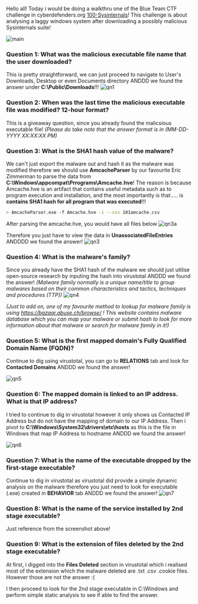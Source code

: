 Hello all! Today i would be doing a walkthru one of the Blue Team CTF challenge in cyberdefenders.org [100-Sysinternals](https://cyberdefenders.org/blueteam-ctf-challenges/sysinternals/)! This challenge is about analysing a laggy windows system after downloading a possibly malicious Sysinternals suite!

![main](https://github.com/user-attachments/assets/544da146-0ce2-42f7-9dbb-942c964993c1)

### Question 1: What was the malicious executable file name that the user downloaded?
This is pretty straightforward, we can just proceed to navigate to User's Downloads, Desktop or even Documents directory ANDDD we found the answer under **C:\Public\Downloads**!!!
![qn1](https://github.com/user-attachments/assets/70b164dd-38b4-4e45-a13f-ad82961a8018)

### Question 2: When was the last time the malicious executable file was modified? 12-hour format?
This is a giveaway question, since you already found the malicsious executable file! *(Please do take note that the answer format is in (MM-DD-YYYY XX:XX:XX PM)*

### Question 3: What is the SHA1 hash value of the malware?
We can't just export the malware out and hash it as the malware was modified therefore we should use **AmcacheParser** by our favourite Eric Zimmerman to parse the data from **C:\Windows\appcompat\Prrograms\Amcache.hve**! The reason is because Amcache.hve is an artifact that contains useful metadata such as to program execution and installation, and the most importantly is that..... is **contains SHA1 hash for all program that was executed**!!!
```bash
> AmcacheParser.exe -f Amcache.hve -i --csv 101amcache.csv
```
After parsing the amcache.hve, you would have all files below
![qn3a](https://github.com/user-attachments/assets/e520805d-1fef-4eda-8e85-c0cd66e77e16)

Therefore you just have to view the data in **UnassociatedFileEntries** ANDDDD we found the answer!
![qn3](https://github.com/user-attachments/assets/4397c0c0-181f-4927-aba9-0c0daba807db)

### Question 4: What is the malware's family?
Since you already have the SHA1 hash of the malware we should just utilise open-source research by inputing the hash into virustotal ANDDD we found the answer! *(Malware family normally is a unique name/title to group malwares based on their common characteristics and tactics, techniques and procedures (TTP))*
![qn4](https://github.com/user-attachments/assets/3222c1d3-0a08-4f8a-bdf5-c56d88efbeca)

*(Just to add on, one of my favourite method to lookup for malware family is using https://bazaar.abuse.ch/browse/ ! This website contains malware database which you can map your malware or submit hash to look for more information about that malware or search for malware family in it!)*

### Question 5: What is the first mapped domain's Fully Qualified Domain Name (FQDN)?

Continue to dig using virustotal, you can go to **RELATIONS** tab and look for **Contacted Domains** ANDDD we found the answer!

![qn5](https://github.com/user-attachments/assets/74c63c9c-169c-4dc8-9939-5d9b6e506025)

### Question 6: The mapped domain is linked to an IP address. What is that IP address?
I tried to continue to dig in virustotal however it only shows us Contacted IP Address but do not have the mapping of domain to our IP Address. Then i pivot to **C:\Windows\System32\drivers\etc\hosts** as this is the file in Windows that map IP Address to hostname ANDDD we found the answer!

![qn6](https://github.com/user-attachments/assets/1cbc3236-83e9-4701-a1db-63251541c7fe)

### Question 7: What is the name of the executable dropped by the first-stage executable?
Continue to dig in virustotal as virustotal did provide a simple dynamic analysis on the malware therefore you just need to look for executable (.exe) created in **BEHAVIOR** tab ANDDD we found the answer!
![qn7](https://github.com/user-attachments/assets/7d49f6e6-46c4-43bd-b493-13284ce5273e)


### Question 8: What is the name of the service installed by 2nd stage executable?
Just reference from the screenshot above!

### Question 9: What is the extension of files deleted by the 2nd stage executable?
At first, i digged into the **Files Deleted** section in virustotal which i realised most of the extension which the malware deleted are .txt .csv .cookie files. However those are not the answer :(

I then proceed to look for the 2nd stage executable in C:\Windows and perform simple static analysis to see if able to find the answer.












